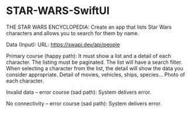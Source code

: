 # STAR-WARS-SwiftUI

THE STAR WARS ENCYCLOPEDIA: Create an app that lists Star Wars characters and allows you to search for them by name.

Data (Input):
URL: https://swapi.dev/api/people

Primary course (happy path):
It must show a list and a detail of each character.
The listing must be paginated.
The list will have a search filter.
When selecting a character from the list, the detail will show the data you consider appropriate.
Detail of movies, vehicles, ships, species...
Photo of each character.

Invalid data – error course (sad path):
System delivers error.

No connectivity – error course (sad path):
System delivers error.
